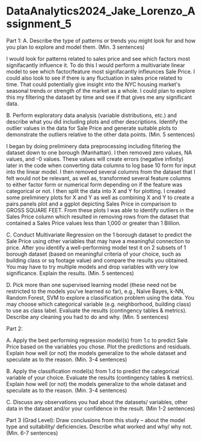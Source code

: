 # DataAnalytics2024_Jake_Lorenzo_Assignment_5


Part 1:
A. Describe the type of patterns or trends you might look for and how you plan to explore 
and model them. (Min. 3 sentences)

I would look for patterns related to sales price and see which factors most signifacantly influence it. To do this I would perform a multivariate linear model to see which factor/feature most signifacantly infleunces Sale Price. I could also look to see if there is any fluctuation in sales price related to time. That could potentially give insight into the NYC housing market's seasonal trends or strength of the market as a whole. I could plan to explore this my filtering the dataset by time and see if that gives me any significant data. 

B. Perform exploratory data analysis (variable distributions, etc.) and describe what you 
did including plots and other descriptions. Identify the outlier values in the data for Sale 
Price and generate suitable plots to demonstrate the outliers relative to the other data 
points. (Min. 5 sentences) 

I began by doing preliminery data preprocessing including filtering the dataset down to one borough (Manhattan). I then removed zero values, NA values, and -0 values. These values will create errors (negative infinity) later in the code when converting data columns to log base 10 form for input into the linear model. I then removed several columns from the dataset that I felt would not be relevant, as well as, transformed several feature columns to either factor form or numerical form depending on if the feature was categorical or not. I then split the data into X and Y for plotting. I created some preliminery plots for X and Y as well as combining X and Y to create a pairs.panels plot and a ggplot depicting Sales Price in comparison to GROSS SQUARE FEET. From these plots I was able to identify outliers in the Sales Price column which resulted in removing rows from the dataset that contained a Sales Price values less than 1,000 or greater than 1 Billion.

C. Conduct Multivariate Regression on the 1 borough dataset to predict the Sale Price 
using other variables that may have a meaningful connection to price. After you identify a 
well-performing model test it on 2 subsets of 1 borough dataset (based on meaningful 
criteria of your choice, such as building class or sq footage value) and compare the results 
you obtained. You may have to try multiple models and drop variables with very low 
significance. Explain the results. (Min. 5 sentences) 

D. Pick more than one supervised learning model (these need not be restricted to the 
models you’ve learned so far), e.g., Naïve Bayes, k-NN, Random Forest, SVM to explore a 
classification problem using the data. You may choose which categorical variable (e.g. 
neighborhood, building class) to use as class label. Evaluate the results (contingency 
tables & metrics). Describe any cleaning you had to do and why. (Min. 5 sentences)

Part 2:

A. Apply the best performing regression model(s) from 1.c to predict Sale Price based on 
the variables you chose. Plot the predictions and residuals. Explain how well (or not) the 
models generalize to the whole dataset and speculate as to the reason. (Min. 3-4 sentences)

B. Apply the classification model(s) from 1.d to predict the categorical variable of your 
choice. Evaluate the results (contingency tables & metrics). Explain how well (or not) the 
models generalize to the whole dataset and speculate as to the reason. (Min. 3-4 sentences)

C.  Discuss any observations you had about the datasets/ variables, other data in the 
dataset and/or your confidence in the result. (Min 1-2 sentences)

Part 3 (Grad Level):
Draw conclusions from this study – about the model type and 
suitability/ deficiencies. Describe what worked and why/ why not. (Min. 6-7 sentences)

